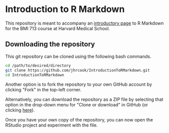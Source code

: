 # Introduction to R Markdown

This repository is meant to accompany an [introductory page](https://canvas.harvard.edu/courses/57521/pages/introduction-to-r-markdown) to R Markdown for the BMI 713 course at Harvard Medical School.

## Downloading the repository

This git repository can be cloned using the following bash commands.

```bash
cd /path/to/desired/directory
git clone https://github.com/jhrcook/IntroductionToRMarkdown.git
cd IntroductionToRMarkdown
```

Another option is to fork the repository to your own GitHub account by clicking "Fork" in the top-left corner.

Alternatively, you can download the repository as a ZIP file by selecting that option in the drop-down menu for "Clone or download" in GitHub (or clicking [here](https://github.com/jhrcook/IntroductionToRMarkdown/archive/master.zip)).

Once you have your own copy of the repository, you can now open the RStudio project and experiment with the file.
